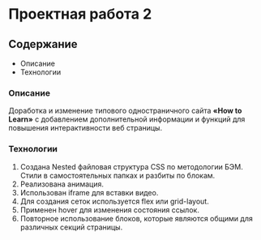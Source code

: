 # Проектная работа 2

## Содержание
* Описание
* Технологии

### Описание
  Доработка и изменение типового одностраничного сайта **«How to Learn»** 
с добавлением дополнительной информации и функций для повышения 
интерактивности веб страницы.

### Технологии
1.	Создана Nested файловая структура CSS по методологии БЭМ.
    Стили в самостоятельных папках и разбиты по блокам.
2.	Реализована анимация.
3.	Использован iframe для вставки видео.
4.	Для создания сеток используется flex или grid-layout.
5.	Применен hover для изменения состояния ссылок.
6.	Повторное использование блоков, которые являются общими для
    различных секций страницы.


